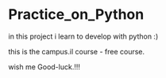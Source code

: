 # Practice_on_Python

in this project i learn to develop with python :)

this is the campus.il course - free course.

wish me Good-luck.!!!
